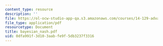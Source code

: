 ```yaml
---
content_type: resource
description: ''
file: https://ol-ocw-studio-app-qa.s3.amazonaws.com/courses/14-129-advanced-contract-theory-spring-2005/0dfa991f3d103aabfe9f5db3237f3316_bayesian_nash.pdf
file_type: application/pdf
resourcetype: Document
title: bayesian_nash.pdf
uid: 0dfa991f-3d10-3aab-fe9f-5db3237f3316
---
```

